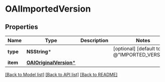 # OAIImportedVersion

## Properties
Name | Type | Description | Notes
------------ | ------------- | ------------- | -------------
**type** | **NSString*** |  | [optional] [default to @"IMPORTED_VERSION"]
**item** | [**OAIOriginalVersion***](OAIOriginalVersion.md) |  | 

[[Back to Model list]](../README.md#documentation-for-models) [[Back to API list]](../README.md#documentation-for-api-endpoints) [[Back to README]](../README.md)


